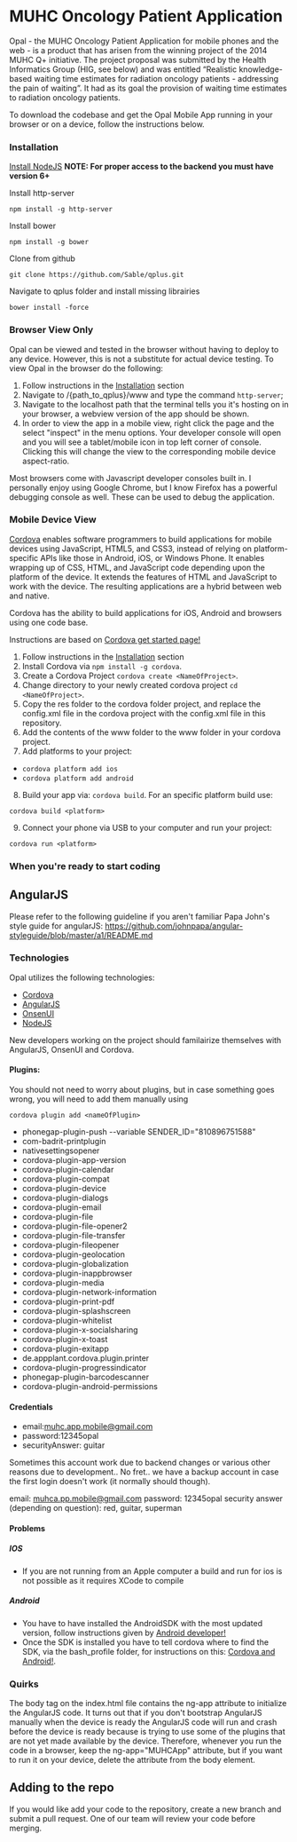 # MUHC Oncology Patient Application
Opal - the MUHC Oncology Patient Application for mobile phones and the web - is a product that has arisen from the winning project of the 2014 MUHC Q+ initiative. The project proposal was submitted by the Health Informatics Group (HIG, see below) and was entitled “Realistic knowledge-based waiting time estimates for radiation oncology patients - addressing the pain of waiting”. It had as its goal the provision of waiting time estimates to radiation oncology patients. 

To download the codebase and get the Opal Mobile App running in your browser or on a device, follow the instructions below.

### Installation
[Install NodeJS](https://nodejs.org/en/download/) 
**NOTE: For proper access to the backend you must have version 6+**

Install http-server
```
npm install -g http-server
```
Install bower
```
npm install -g bower
```
Clone from github 
```
git clone https://github.com/Sable/qplus.git
```
Navigate to qplus folder and install missing librairies
```
bower install -force
```

### Browser View Only
Opal can be viewed and tested in the browser without having to deploy to any device. However, this is not a substitute for actual device testing. To view Opal in the browser do the following:

1. Follow instructions in the [Installation](#installation) section
2. Navigate to /{path_to_qplus}/www and type the command `http-server`;
3. Navigate to the localhost path that the terminal tells you it's hosting on in your browser, a webview version of the app should be shown.
4. In order to view the app in a mobile view, right click the page and the select "inspect" in the menu options. Your developer console will open and you will see a tablet/mobile icon in top left corner of console. Clicking this will change the view to the corresponding mobile device aspect-ratio.

Most browsers come with Javascript developer consoles built in. I personally enjoy using Google Chrome, but I know Firefox has a powerful debugging console as well. These can be used to debug the application.

### Mobile Device View
[Cordova](https://cordova.apache.org/) enables software programmers to build applications for mobile devices using JavaScript, HTML5, and CSS3, instead of relying on platform-specific APIs like those in Android, iOS, or Windows Phone. It enables wrapping up of CSS, HTML, and JavaScript code depending upon the platform of the device. It extends the features of HTML and JavaScript to work with the device. The resulting applications are a hybrid between web and native.

Cordova has the ability to build applications for iOS, Android and browsers using one code base.

Instructions are based on [Cordova get started page!](https://cordova.apache.org/#getstarted)

1. Follow instructions in the [Installation](#installation) section
2. Install Cordova via `npm install -g cordova`.
3. Create a Cordova Project `cordova create <NameOfProject>`.
4. Change directory to your newly created cordova project `cd <NameOfProject>`.
5. Copy the res folder to the cordova folder project, and replace the config.xml file in the cordova project with the config.xml file in this repository.
6. Add the contents of the www folder to the www folder in your cordova project.
7. Add platforms to your project:
  * `cordova platform add ios`
  * `cordova platform add android`
8. Build your app via: `cordova build`. For an specific platform build use:
 ``` 
cordova build <platform>
```
9. Connect your phone via USB to your computer and run your project:
 ```
cordova run <platform>
```

### When you're ready to start coding

## AngularJS
Please refer to the following guideline if you aren't familiar Papa John's style guide for angularJS: https://github.com/johnpapa/angular-styleguide/blob/master/a1/README.md
### Technologies
Opal utilizes the following technologies:
* [Cordova](https://cordova.apache.org/)
* [AngularJS](https://angularjs.org/)
* [OnsenUI](https://onsen.io/)
* [NodeJS](https://nodejs.org/)

New developers working on the project should familairize themselves with AngularJS, OnsenUI and Cordova.

#### Plugins:

You should not need to worry about plugins, but in case something goes wrong, you will need to add them manually using
 ```
cordova plugin add <nameOfPlugin>
```

* phonegap-plugin-push --variable SENDER_ID="810896751588"
* com-badrit-printplugin
* nativesettingsopener
* cordova-plugin-app-version
* cordova-plugin-calendar
* cordova-plugin-compat
* cordova-plugin-device
* cordova-plugin-dialogs
* cordova-plugin-email
* cordova-plugin-file
* cordova-plugin-file-opener2
* cordova-plugin-file-transfer
* cordova-plugin-fileopener
* cordova-plugin-geolocation
* cordova-plugin-globalization
* cordova-plugin-inappbrowser
* cordova-plugin-media
* cordova-plugin-network-information
* cordova-plugin-print-pdf
* cordova-plugin-splashscreen
* cordova-plugin-whitelist
* cordova-plugin-x-socialsharing
* cordova-plugin-x-toast
* cordova-plugin-exitapp
* de.appplant.cordova.plugin.printer
* cordova-plugin-progressindicator
* phonegap-plugin-barcodescanner
* cordova-plugin-android-permissions

#### Credentials
 * email:muhc.app.mobile@gmail.com
 * password:12345opal
 * securityAnswer: guitar

Sometimes this account work due to backend changes or various other reasons due to development..
No fret.. we have a backup account in case the first login doesn't work (it normally should though).

email: muhca.pp.mobile@gmail.com
password: 12345opal
security answer (depending on question): red, guitar, superman
#### Problems

##### IOS
* If you are not running from an Apple computer a build and run for ios is not possible as it requires XCode to compile

##### Android
* You have to have installed the AndroidSDK with the most updated version, follow instructions given by [Android developer!](http://developer.android.com/sdk/installing/index.html)
* Once the SDK is installed you have to tell cordova where to find the SDK, via the bash_profile folder, for instructions on this:
[Cordova and Android!](https://cordova.apache.org/docs/en/2.5.0/guide/getting-started/android/). 

### Quirks
The body tag on the index.html file contains the ng-app attribute to initialize the AngularJS code. It turns out that if you don't bootstrap AngularJS manually when the device is ready the AngularJS code will run and crash before the device is ready because is trying to use some of the plugins that are not yet made available by the device. Therefore, whenever you run the code in a browser, keep the ng-app="MUHCApp" attribute, but if you want to run it on your device, delete the attribute from the body element.  

## Adding to the repo
If you would like add your code to the repository, create a new branch and submit a pull request. One of our team will review your code before merging.

